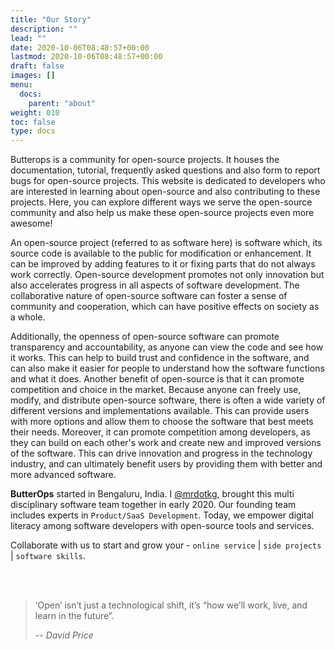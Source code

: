 ```yaml
---
title: "Our Story"
description: ""
lead: ""
date: 2020-10-06T08:48:57+00:00
lastmod: 2020-10-06T08:48:57+00:00
draft: false
images: []
menu:
  docs:
    parent: "about"
weight: 010
toc: false
type: docs
---
```


Butterops is a community for open-source projects. It houses the documentation, tutorial, frequently asked questions and also form to report bugs for open-source projects. This website is dedicated to developers who are interested in learning about open-source and also contributing to these projects. Here, you can explore different ways we serve the open-source community and also help us make these open-source projects even more awesome!

An open-source project (referred to as software here) is software which, its source code is available to the public for modification or enhancement. It can be improved by adding features to it or fixing parts that do not always work correctly. Open-source development promotes not only innovation but also accelerates progress in all aspects of software development. The collaborative nature of open-source software can foster a sense of community and cooperation, which can have positive effects on society as a whole. 

Additionally, the openness of open-source software can promote transparency and accountability, as anyone can view the code and see how it works. This can help to build trust and confidence in the software, and can also make it easier for people to understand how the software functions and what it does. Another benefit of open-source is that it can promote competition and choice in the market. Because anyone can freely use, modify, and distribute open-source software, there is often a wide variety of different versions and implementations available. This can provide users with more options and allow them to choose the software that best meets their needs. Moreover, it can promote competition among developers, as they can build on each other's work and create new and improved versions of the software. This can drive innovation and progress in the technology industry, and can ultimately benefit users by providing them with better and more advanced software.

**ButterOps** started in Bengaluru, India. I [@mrdotkg](https://www.github.com/mrdotkg), brought this multi disciplinary software team together in early 2020. Our founding team includes experts in `Product/SaaS Development`. Today, we empower digital literacy among software developers with open-source tools and services.

Collaborate with us to start and grow your - `online service` | `side projects` | `software skills`.

<br>
<br>

> ‘Open’ isn’t just a technological shift, it’s “how we’ll work, live, and learn in the future”.
>
> -- <cite>David Price</cite>

